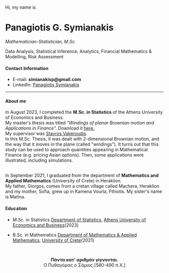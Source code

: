 Hi, my name is
<h1>Panagiotis G. Symianakis</h1>
<p><em>Mathematician-Statistician, M.Sc.</em></p>
<p>Data Analysis, Statistical Inference, Analytics, Financial Mathematics & Modelling, Risk Assessment </p>
<h4>Contact Information</h4>
<ul>
  <li> E-mail: <strong> simianakisp@gmail.com </strong> </li>
  <li> LinkedIn: <a href="https://www.linkedin.com/in/panagiotis-symianakis/">Panagiotis Symianakis</a> </li>
</ul>
<hr>
<h4> About me </h4>
<p>
In August 2023, I completed the <b>M.Sc. in Statistics </b> of the Athens University of Economics and Business.<br>
My master's thesis was titled <em>"Windings of planar Brownian motion and Applications in Finance". </em>
Download it <a href="https://www.pyxida.aueb.gr/index.php?op=view_object&object_id=10675">here.</a><br>
My supervisor was <a href="https://svakeroudis.wordpress.com/"> Stavros Vakeroudis</a>.<br>
In this M.Sc. Thesis, it was dealt with 2-dimensional Brownian motion, and the way that it moves in the plane (called "windings"). 
It turns out that this study can be used to approach quantities appearing in Mathematical Finance (e.g. pricing Asian options). 
Then, some applications were illustrated, including simulations.<br><br>

In September 2021, I graduated from the department of <b> Mathematics and Applied Mathematics</b> (University of Crete) in Heraklion.<br>
My father, Giorgos, comes from a cretan village called Machera, Heraklion and my mother, Sofia, grew up in Kamena Vourla, Fthiotis. My sister's name is Matina.
</p>
<h4>Education</h4>
<ul><li>M.Sc. in Statistics <a href="https://www.dept.aueb.gr/el/stat">Department of Statistics</a>, <a href="https://www.aueb.gr">Athens University of Economics and Business</a>(2023)</li></ul>
<ul><li>B.Sc. in Mathematics <a href="http://www.math.uoc.gr/el/">Department of Mathematics & Applied Mathematics</a>, <a href="http://www.uoc.gr/">University of Crete</a>(2021) </li></ul>
<br>

<p style="text-align:center;"><c><b>Πάντα κατ’ αριθμόν γίγνονται.</b><br/>Ο Πυθαγόρας ο Σάμιος.[580-490 π.Χ.]</c></p>

